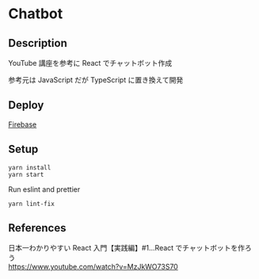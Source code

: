 # Chatbot

## Description

YouTube 講座を参考に React でチャットボット作成

参考元は JavaScript だが TypeScript に置き換えて開発

## Deploy

[Firebase](https://chatbot-a99d5.web.app/)

## Setup

```
yarn install
yarn start
```

Run eslint and prettier

```
yarn lint-fix
```

## References

日本一わかりやすい React 入門【実践編】#1...React でチャットボットを作ろう<br/>
https://www.youtube.com/watch?v=MzJkWO73S70
